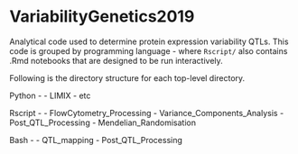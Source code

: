 # VariabilityGenetics2019
Analytical code used to determine protein expression variability QTLs. This code is grouped by programming language - where `Rscript/` also contains .Rmd notebooks that are 
designed to be run interactively.

Following is the directory structure for each top-level directory.

Python -
       - LIMIX
       - etc

Rscript -
	- FlowCytometry_Processing
	- Variance_Components_Analysis
	- Post_QTL_Processing
	- Mendelian_Randomisation

Bash -
     - QTL_mapping
     - Post_QTL_Processing